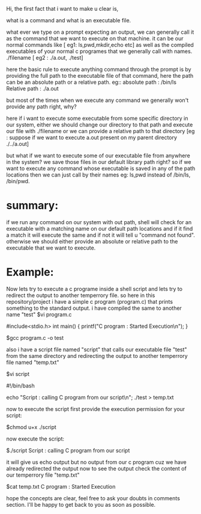 Hi, the first fact that i want to make u clear is,

what is a command and what is an executable file.

what ever we type on a prompt expecting an output, we can generally call it as the command that 
we want to execute on that machine. it can be our normal commands like [ eg1: ls,pwd,mkdir,echo etc] 
as well as the compiled executables of your normal c programes that we generally call with names.
./filename [ eg2 : ./a.out, ./test]

here the basic rule to execute anything command through the prompt is by providing the full path to 
the executable file of that command, here the path can be an absolute path or a relative path.
eg::
 absolute path : /bin/ls
 Relative path : ./a.out

but most of the times when we execute any command we generally won't provide any path right, why?

here if i want to execute some executable from some specific directory in our system, either we should
change our directory to that path and execute our file with ./filename or we can provide a relative path
to that directory [eg : suppose if we want to execute a.out present on my parent directory ./../a.out]

but what if we want to execute some of our executable file from anywhere in the system?
we save those files in our default library path right?
so if we want to execute any command whose executable is saved in any of the path locations then we 
can just call by their names eg: ls,pwd instead of /bin/ls, /bin/pwd.

summary: 
========
if we run any command on our system with out path, shell will check for an executable with a matching 
name on our default path locations and if it find a match it will execute the same and if not
it will tell u "command not found". otherwise we should either provide an absolute or relative path 
to the executable that we want to execute.

Example:
=======
Now lets try to execute a c programe inside a shell script and lets try to redirect the output to 
another temperrory file.
so here in this repository/project i have a simple c program (program.c) that prints something to the 
standard output. i have compiled the same to another name "test"
$vi program.c

#include<stdio.h>
int main()
{
        printf("C program : Started Execution\n");
}

$gcc program.c -o test

also i have a script file named "script" that calls our executable file "test" from the same directory 
and redirecting the output to another temperrory file named "temp.txt"

$vi script

#!/bin/bash

echo "Script : calling C program from our script\n";
./test > temp.txt

now to execute the script first provide the execution permission for your script:

$chmod u+x ./script

now execute the script:

$./script
Script : calling C program from our script

it will give us echo output but no output from our c program cuz we have already redirected the output
now to see the output check the content of our temperrory file "temp.txt"

$cat temp.txt
C program : Started Execution

hope the concepts are clear, feel free to ask your doubts in comments section.
I'll be happy to get back to you as soon as possible.

